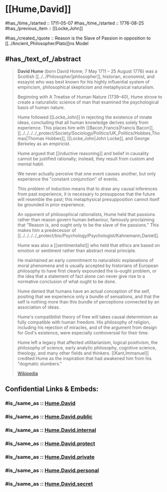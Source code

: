 ﻿---
aliases:
- "David Hume"
---

# [[Hume,David]] 

#has_/time_/started :: 1711-05-07 
#has_/time_/started :: 1776-08-25 
#has_/previous_item :: [[Locke,John]] 

#has_/created_/quote :: Reason is the Slave of Passion 
in opposition to [[../Ancient_Philosopher/Plato]]ns Model 

## #has_/text_of_/abstract 

> **David Hume** (born David Home; 7 May 1711 – 25 August 1776) 
> was a Scottish [[../../Philosopher|philosopher]], historian, economist, and essayist who was best known for 
> his highly influential system of empiricism, philosophical skepticism and metaphysical naturalism. 
> 
> Beginning with A Treatise of Human Nature (1739–40), 
> Hume strove to create a naturalistic science of man 
> that examined the psychological basis of human nature. 
> 
> Hume followed [[Locke,John]] in rejecting the existence of innate ideas, 
> concluding that all human knowledge derives solely from experience. 
> This places him with [[Bacon,Francis|Francis Bacon]], [[../../../../_protect/Society/Sociology/Politics/UK_Politics/Hobbes,Thomas|Thomas Hobbes]], [[Locke,John|John Locke]], and George Berkeley as an empiricist.
>
> Hume argued that [[inductive reasoning]] and belief in causality cannot be justified rationally; 
> instead, they result from custom and mental habit. 
> 
> We never actually perceive that one event causes another, 
> but only experience the "constant conjunction" of events. 
> 
> This problem of induction means that to draw any causal inferences from past experience, 
> it is necessary to presuppose that the future will resemble the past; 
> this metaphysical presupposition cannot itself be grounded in prior experience.
>
> An opponent of philosophical rationalists, 
> Hume held that passions rather than reason govern human behaviour, 
> famously proclaiming that "Reason is, and ought only to be the slave of the passions." 
> This makes him a predecessor of [[../../../../_protect/bio/Psychology/Psychologist/Kahnemann,Daniel]]. 
> 
> Hume was also a [[sentimentalist]] who held that ethics are based on emotion or sentiment 
> rather than abstract moral principle. 
> 
> He maintained an early commitment to naturalistic explanations of moral phenomena 
> and is usually accepted by historians of European philosophy 
> to have first clearly expounded the is–ought problem, 
> or the idea that a statement of fact alone 
> can never give rise to a normative conclusion of what ought to be done.
>
> Hume denied that humans have an actual conception of the self, 
> positing that we experience only a bundle of sensations, 
> and that the self is nothing more than this bundle of perceptions connected by an association of ideas. 
> 
> Hume's compatibilist theory of free will takes causal determinism as fully compatible with human freedom. 
> His philosophy of religion, including his rejection of miracles, 
> and of the argument from design for God's existence, were especially controversial for their time. 
> 
> Hume left a legacy that affected utilitarianism, logical positivism, the philosophy of science, 
> early analytic philosophy, cognitive science, theology, and many other fields and thinkers. 
> [[Kant,Immanuel]] credited Hume as the inspiration that had awakened him from his "dogmatic slumbers."
>
> [Wikipedia](https://en.wikipedia.org/wiki/David%20Hume)


## Confidential Links & Embeds: 

### #is_/same_as :: [Hume,David](/_Standards/Philosophy/Philosopher/Early_modern_Philosopher/Hume,David.md) 

### #is_/same_as :: [Hume,David.public](/_public/Philosophy/Philosopher/Early_modern_Philosopher/Hume,David.public.md) 

### #is_/same_as :: [Hume,David.internal](/_internal/Philosophy/Philosopher/Early_modern_Philosopher/Hume,David.internal.md) 

### #is_/same_as :: [Hume,David.protect](/_protect/Philosophy/Philosopher/Early_modern_Philosopher/Hume,David.protect.md) 

### #is_/same_as :: [Hume,David.private](/_private/Philosophy/Philosopher/Early_modern_Philosopher/Hume,David.private.md) 

### #is_/same_as :: [Hume,David.personal](/_personal/Philosophy/Philosopher/Early_modern_Philosopher/Hume,David.personal.md) 

### #is_/same_as :: [Hume,David.secret](/_secret/Philosophy/Philosopher/Early_modern_Philosopher/Hume,David.secret.md)


